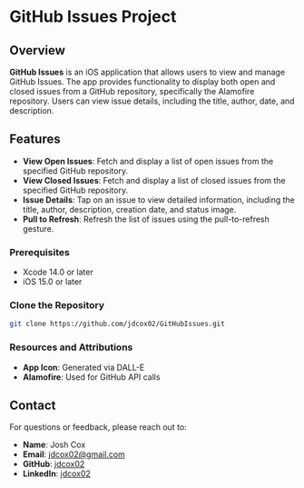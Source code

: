 # GitHub Issues Project

## Overview

**GitHub Issues** is an iOS application that allows users to view and manage GitHub Issues. The app provides functionality to display both open and closed issues from a GitHub repository, specifically the Alamofire repository. Users can view issue details, including the title, author, date, and description.

## Features

- **View Open Issues**: Fetch and display a list of open issues from the specified GitHub repository.
- **View Closed Issues**: Fetch and display a list of closed issues from the specified GitHub repository.
- **Issue Details**: Tap on an issue to view detailed information, including the title, author, description, creation date, and status image.
- **Pull to Refresh**: Refresh the list of issues using the pull-to-refresh gesture.

### Prerequisites

- Xcode 14.0 or later
- iOS 15.0 or later

### Clone the Repository

```bash
git clone https://github.com/jdcox02/GitHubIssues.git
```

### Resources and Attributions

- **App Icon**: Generated via DALL-E
- **Alamofire**: Used for GitHub API calls

## Contact

For questions or feedback, please reach out to:

- **Name**: Josh Cox
- **Email**: [jdcox02@gmail.com](mailto:jdcox02@gmail.com)
- **GitHub**: [jdcox02](https://github.com/jdcox02)
- **LinkedIn**: [jdcox02](https://www.linkedin.com/in/jdcox02)
